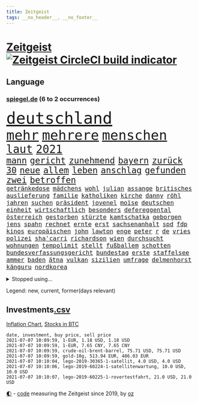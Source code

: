 ```yaml
---
title: Zeitgeist
tags: __no_header__, __no_footer__
---
```


# [Zeitgeist](https://oliz.io/zeitgeist/) [![Zeitgeist CircleCI build indicator](https://circleci.com/gh/ooz/zeitgeist.svg?style=shield)](https://circleci.com/gh/ooz/zeitgeist)

## Language

<h3><a href="https://www.spiegel.de" target="_blank">spiegel.de</a> (6 to 2 occurrences)</h3>
<p style="font-family:monospace">
<span style="font-size:32pt"><a href="news_links.html#deutschland" class="current">deutschland</a></span>
<br>
<span style="font-size:27pt"><a href="news_links.html#mehr" class="current">mehr</a></span>
<span style="font-size:27pt"><a href="news_links.html#mehrere" class="current">mehrere</a></span>
<span style="font-size:27pt"><a href="news_links.html#menschen" class="current">menschen</a></span>
<br>
<span style="font-size:22pt"><a href="news_links.html#laut" class="current">laut</a></span>
<span style="font-size:22pt"><a href="news_links.html#2021" class="current">2021</a></span>
<br>
<span style="font-size:17pt"><a href="news_links.html#mann" class="current">mann</a></span>
<span style="font-size:17pt"><a href="news_links.html#gericht" class="current">gericht</a></span>
<span style="font-size:17pt"><a href="news_links.html#zunehmend" class="current">zunehmend</a></span>
<span style="font-size:17pt"><a href="news_links.html#bayern" class="current">bayern</a></span>
<span style="font-size:17pt"><a href="news_links.html#zurück" class="current">zurück</a></span>
<span style="font-size:17pt"><a href="news_links.html#30" class="current">30</a></span>
<span style="font-size:17pt"><a href="news_links.html#neue" class="current">neue</a></span>
<span style="font-size:17pt"><a href="news_links.html#allem" class="current">allem</a></span>
<span style="font-size:17pt"><a href="news_links.html#leben" class="current">leben</a></span>
<span style="font-size:17pt"><a href="news_links.html#anschlag" class="current">anschlag</a></span>
<span style="font-size:17pt"><a href="news_links.html#gefunden" class="current">gefunden</a></span>
<span style="font-size:17pt"><a href="news_links.html#zwei" class="current">zwei</a></span>
<span style="font-size:17pt"><a href="news_links.html#betroffen" class="current">betroffen</a></span>
<br>
<span style="font-size:12pt"><a href="news_links.html#getränkedose" class="new">getränkedose</a></span>
<span style="font-size:12pt"><a href="news_links.html#mädchens" class="new">mädchens</a></span>
<span style="font-size:12pt"><a href="news_links.html#wohl" class="current">wohl</a></span>
<span style="font-size:12pt"><a href="news_links.html#julian" class="current">julian</a></span>
<span style="font-size:12pt"><a href="news_links.html#assange" class="current">assange</a></span>
<span style="font-size:12pt"><a href="news_links.html#britisches" class="current">britisches</a></span>
<span style="font-size:12pt"><a href="news_links.html#auslieferung" class="current">auslieferung</a></span>
<span style="font-size:12pt"><a href="news_links.html#familie" class="current">familie</a></span>
<span style="font-size:12pt"><a href="news_links.html#katholiken" class="current">katholiken</a></span>
<span style="font-size:12pt"><a href="news_links.html#kirche" class="current">kirche</a></span>
<span style="font-size:12pt"><a href="news_links.html#danny" class="current">danny</a></span>
<span style="font-size:12pt"><a href="news_links.html#röhl" class="new">röhl</a></span>
<span style="font-size:12pt"><a href="news_links.html#jahren" class="current">jahren</a></span>
<span style="font-size:12pt"><a href="news_links.html#suchen" class="current">suchen</a></span>
<span style="font-size:12pt"><a href="news_links.html#präsident" class="current">präsident</a></span>
<span style="font-size:12pt"><a href="news_links.html#jovenel" class="new">jovenel</a></span>
<span style="font-size:12pt"><a href="news_links.html#moïse" class="new">moïse</a></span>
<span style="font-size:12pt"><a href="news_links.html#deutschen" class="current">deutschen</a></span>
<span style="font-size:12pt"><a href="news_links.html#einheit" class="current">einheit</a></span>
<span style="font-size:12pt"><a href="news_links.html#wirtschaftlich" class="current">wirtschaftlich</a></span>
<span style="font-size:12pt"><a href="news_links.html#besonders" class="current">besonders</a></span>
<span style="font-size:12pt"><a href="news_links.html#defereggental" class="new">defereggental</a></span>
<span style="font-size:12pt"><a href="news_links.html#österreich" class="current">österreich</a></span>
<span style="font-size:12pt"><a href="news_links.html#gestorben" class="current">gestorben</a></span>
<span style="font-size:12pt"><a href="news_links.html#stürzte" class="current">stürzte</a></span>
<span style="font-size:12pt"><a href="news_links.html#kamtschatka" class="new">kamtschatka</a></span>
<span style="font-size:12pt"><a href="news_links.html#geborgen" class="current">geborgen</a></span>
<span style="font-size:12pt"><a href="news_links.html#jens" class="current">jens</a></span>
<span style="font-size:12pt"><a href="news_links.html#spahn" class="current">spahn</a></span>
<span style="font-size:12pt"><a href="news_links.html#rechnet" class="current">rechnet</a></span>
<span style="font-size:12pt"><a href="news_links.html#ernte" class="current">ernte</a></span>
<span style="font-size:12pt"><a href="news_links.html#erst" class="current">erst</a></span>
<span style="font-size:12pt"><a href="news_links.html#sachsenanhalt" class="current">sachsenanhalt</a></span>
<span style="font-size:12pt"><a href="news_links.html#spd" class="current">spd</a></span>
<span style="font-size:12pt"><a href="news_links.html#fdp" class="current">fdp</a></span>
<span style="font-size:12pt"><a href="news_links.html#kinos" class="current">kinos</a></span>
<span style="font-size:12pt"><a href="news_links.html#europäischen" class="current">europäischen</a></span>
<span style="font-size:12pt"><a href="news_links.html#john" class="current">john</a></span>
<span style="font-size:12pt"><a href="news_links.html#lawton" class="new">lawton</a></span>
<span style="font-size:12pt"><a href="news_links.html#enge" class="current">enge</a></span>
<span style="font-size:12pt"><a href="news_links.html#peter" class="current">peter</a></span>
<span style="font-size:12pt"><a href="news_links.html#r" class="current">r</a></span>
<span style="font-size:12pt"><a href="news_links.html#de" class="current">de</a></span>
<span style="font-size:12pt"><a href="news_links.html#vries" class="new">vries</a></span>
<span style="font-size:12pt"><a href="news_links.html#polizei" class="current">polizei</a></span>
<span style="font-size:12pt"><a href="news_links.html#sha'carri" class="new">sha'carri</a></span>
<span style="font-size:12pt"><a href="news_links.html#richardson" class="new">richardson</a></span>
<span style="font-size:12pt"><a href="news_links.html#wien" class="current">wien</a></span>
<span style="font-size:12pt"><a href="news_links.html#durchsucht" class="current">durchsucht</a></span>
<span style="font-size:12pt"><a href="news_links.html#wohnungen" class="current">wohnungen</a></span>
<span style="font-size:12pt"><a href="news_links.html#tempolimit" class="current">tempolimit</a></span>
<span style="font-size:12pt"><a href="news_links.html#stellt" class="current">stellt</a></span>
<span style="font-size:12pt"><a href="news_links.html#fußballem" class="current">fußballem</a></span>
<span style="font-size:12pt"><a href="news_links.html#schotten" class="current">schotten</a></span>
<span style="font-size:12pt"><a href="news_links.html#bundesverfassungsgericht" class="current">bundesverfassungsgericht</a></span>
<span style="font-size:12pt"><a href="news_links.html#bundestag" class="current">bundestag</a></span>
<span style="font-size:12pt"><a href="news_links.html#erste" class="current">erste</a></span>
<span style="font-size:12pt"><a href="news_links.html#staffelsee" class="new">staffelsee</a></span>
<span style="font-size:12pt"><a href="news_links.html#ammer" class="new">ammer</a></span>
<span style="font-size:12pt"><a href="news_links.html#baden" class="new">baden</a></span>
<span style="font-size:12pt"><a href="news_links.html#ätna" class="new">ätna</a></span>
<span style="font-size:12pt"><a href="news_links.html#vulkan" class="current">vulkan</a></span>
<span style="font-size:12pt"><a href="news_links.html#sizilien" class="current">sizilien</a></span>
<span style="font-size:12pt"><a href="news_links.html#umfrage" class="current">umfrage</a></span>
<span style="font-size:12pt"><a href="news_links.html#delmenhorst" class="current">delmenhorst</a></span>
<span style="font-size:12pt"><a href="news_links.html#känguru" class="new">känguru</a></span>
<span style="font-size:12pt"><a href="news_links.html#nordkorea" class="current">nordkorea</a></span>
</p>
<details>
<summary>Stopped using...</summary>
<p class="former" style="font-size:12pt">
runter(259) city(258) himmel(258) ruhm(258) ruth(258) sicht(258) unabhängige(258) arbeitsplätze(257) chinesischer(257) geboten(257) konzernchef(257) modelle(257) mächtige(257) ruhestand(257) verluste(257) bekam(256) beleidigungen(256) dame(256) dauer(256) flüge(256) gewaltig(256) klaren(256) klimawandels(256) lukaschenkos(256) maß(256) monatelang(256) trauer(256) unterschiede(256) verstößen(256) arbeiter(255) bars(255) bisherige(255) brandanschlag(255) bulgarien(255) dschungel(255) geständnis(255) größtes(255) investieren(255) medizin(255) schwangerschaft(255) schwieriger(255) summe(255) teheran(255) teslachef(255) vfl(255) woanders(255) wolfsburg(255) zeitweise(255) betrüger(254) champions(254) charlie(254) dahinter(254) four(254) geholt(254) globalen(254) hinrichtungen(254) infolge(254) kauf(254) minderheit(254) ohren(254) polizeigewalt(254) promis(254) prüft(254) riskiert(254) smartphone(254) tirol(254) umsetzung(254) zuge(254) zusätzlich(254) österreichische(254) ausfallen(253) bar(253) barcelona(253) braun(253) entstanden(253) funktioniert(253) geschäfte(253) kommunen(253) leitung(253) löhne(253) phase(253) rechten(253) schaltet(253) weiten(253) weiteres(253) zensur(253) zugunsten(253) abgang(252) allzu(252) ankunft(252) arbeitsbedingungen(252) hierzulande(252) jahrhunderts(252) klimaschützer(252) kündigung(252) notfallzulassung(252) privaten(252) schröder(252) unterlagen(252) ziele(252) anerkennen(251) anruf(251) betonte(251) brettspiele(251) bundesinnenminister(251) eingefroren(251) fußballquiz(251) ganzes(251) geglückt(251) geladen(251) guardiola(251) internationaler(251) irland(251) jahrelangem(251) lakers(251) nancy(251) pep(251) protesten(251) putsch(251) spielten(251) versinkt(251) weltspitze(251) werner(251) 1945(250) anscheinend(250) bewerten(250) briefwahl(250) busse(250) eingegangen(250) eric(250) fauci(250) geändert(250) hotel(250) juventus(250) posten(250) regelbetrieb(250) strafen(250) turin(250) uiguren(250) verfügt(250) vergeben(250) werder(250) wlan(250) 02(249) bundesamt(249) christopher(249) einführen(249) erlauben(249) froh(249) heidenreich(249) hinspiel(249) häufen(249) höchststand(249) künftigen(249) mörder(249) profitierte(249) radikale(249) scheidende(249) solcher(249) stoßen(249) südkorea(249) täglich(249) veranstaltungen(249) verspätung(249) vorteil(249) 93(248) abgesetzt(248) berg(248) celle(248) gerne(248) großbritanniens(248) grünenpolitiker(248) hinaus(248) kochinstitut(248) lohn(248) muster(248) oppositionsführer(248) siegte(248) stattfinden(248) verurteilen(248) zurückkehren(248) zweitligist(248) bodo(247) bvb(247) erfolgreicher(247) ertragen(247) größter(247) osnabrück(247) parlamentswahl(247) ramelow(247) regiert(247) rief(247) sowohl(247) steuererklärung(247) verdachts(247) verfolgungsjagd(247) wahrheit(247) benennen(246) berlins(246) beschließen(246) format(246) gereist(246) inszeniert(246) mitternacht(246) notruf(246) philipp(246) prime(246) rechtsaußen(246) scherz(246) wehrte(246) 16jährige(245) automobilgeschichte(245) beamtin(245) bedrängnis(245) begeisterten(245) besserung(245) betreiber(245) erfurter(245) freigestellt(245) frühling(245) hunderten(245) ice(245) irren(245) islamischer(245) kandidat(245) kontrollieren(245) laura(245) marcel(245) schlacht(245) schmerzen(245) terrormiliz(245) ursachen(245) verschwanden(245) bewegen(244) debakel(244) dokumentiert(244) ehepaar(244) eindämmen(244) freiwillige(244) gelobt(244) klassenerhalt(244) playoffs(244) schnelltests(244) sinnvoll(244) zimmer(244) augenhöhe(243) beleidigt(243) besucher(243) bundestagsfraktion(243) crew(243) fahrrad(243) geklärt(243) offenen(243) schwachen(243) sicherte(243) spektakulären(243) verbessert(243) vorgeht(243) widersprechen(243) wirksam(243) abtreten(242) debattiert(242) dürfe(242) getrennt(242) härter(242) kindesmissbrauch(242) match(242) offenbaren(242) on(242) widerspruch(242) erschweren(241) festgestellt(241) gesprächen(241) käufer(241) unruhe(241) verstärkt(241) amtsgericht(240) aussichten(240) mikroplastik(240) prognosen(240) psychologin(240) sachsenanhalts(240) stieß(240) tief(240) unterlag(240) 61(239) anhörung(239) karin(239) risiken(239) signalisiert(239) sozialer(239) viersen(239) zivilen(239) 4(238) 8(238) bedrohte(238) forum(238) geprüft(238) kanzleramtschef(238) negative(238) parteifreunde(238) rufe(238) transporter(238) tweets(238) ausschließen(237) erschienen(237) gefühlt(237) günter(237) spanische(237) verpflichtung(237) versorgen(237) änderungen(237) 25jährigen(236) bewertung(236) entsetzt(236) gabriel(236) inhaftierte(236) kommunistische(236) status(236) unbekannt(236) weißes(236) angeklagten(235) drahtzieher(235) erleidet(235) erschwert(235) gemein(235) liefen(235) physik(235) sportlerinnen(235) thiem(235) weiblicher(235) zigaretten(235) zugesetzt(235) beteiligen(234) bewaffneter(234) errichten(234) schlappe(234) basis(233) euaustritt(233) gewahrsam(233) rekordsumme(233) rummenigge(233) sanitäter(233) säugling(233) unterrichtet(233) vermeintlichen(233) zahlte(233) zeugin(233) älteren(233) einigten(232) golden(232) umgebung(232) unzählige(232) wünsche(232) zukünftig(232) zurückgegangen(232) auswanderin(231) ehe(231) erreichte(231) gesundheitsämter(231) matthew(231) milliardenhöhe(231) tennisprofi(231) übersteigt(231) beitragen(230) hadert(230) laufenden(230) überschritten(230) angeschlagenen(229) geöffnet(229) kongo(229) professor(229) rassismusvorwürfen(229) risikogruppen(229) spielplan(229) varianten(229) chefredakteur(228) fürth(228) geltenden(228) jungs(228) jürgen(228) kontaktbeschränkungen(228) offene(228) rechtzeitig(228) stillstand(228) verschiebung(228) verständigt(228) absehbar(227) ausgangssperren(227) begrüßt(227) frisch(227) gehörte(227) landung(227) nieder(227) ruanda(227) helge(226) projekte(226) außerhalb(225) bisherigen(225) mutationen(225) rechtsstreit(225) zalando(225) zuspruch(225) heidi(224) impfstoffe(224) infektionsschutz(224) wirbel(224) wählerinnen(224) 30jähriger(223) bereitstellen(223) besitzt(223) brasilianische(223) händler(223) plötzlichen(223) profite(223) schneider(223) stahl(223) karrierecoachin(222) anlauf(221) bernhard(221) betreibt(221) rutschte(221) atomkraft(220) dfl(220) nachteile(220) petkovic(220) shutdowns(220) einzustellen(219) französischer(219) jurist(219) königsklasse(219) schränkt(219) schwung(219) tansania(219) these(219) verhalf(219) verträge(219) winzige(219) flächen(218) heutigen(218) intensivstationen(218) polizistin(218) runden(218) sap(218) staatshilfen(218) stärkt(218) verfassungsgericht(218) wiederentdeckt(218) vermieter(217) gewarnt(216) unmittelbar(216) vertagt(216) zittern(216) zehnten(215) dortmunder(214) reinen(214) schulz(214) zonen(214) 12000(213) freiburger(213) gerieten(213) intensivstation(213) knapper(213) millionär(213) mutation(213) pubs(213) todeszahlen(213) ägyptischen(213) gelegen(212) riesiges(212) abgeschlagen(211) vollem(211) wohnmobile(211) haustür(210) kandidatur(210) klees(210) liberalen(210) oberhaus(210) paartherapeutin(210) prozesses(210) ratschläge(210) usbundesstaaten(210) verschüttet(210) festhalten(209) geblieben(209) einigte(208) gedenkt(208) strategisch(207) kiew(206) plädoyer(206) spiegelredakteurin(206) tuchel(206) usdemokraten(206) übereinstimmenden(206) gates(205) verankert(205) geflohen(204) sicherheitsvorkehrungen(204) wachsende(204) beendete(203) klappt(203) kläger(203) onlinehändler(203) turnen(203) holstein(202) tschechische(202) wirtschaftspolitik(202) austragung(201) kehrtwende(201) schmerzensgeld(201) jason(200) laufbahn(200) ratlos(200) vergeltung(200) gebieten(199) weltmeisterschaft(199) 1991(198) gesetzlichen(198) klarheit(198) kunstwerke(198) winkt(198) asylsuchende(197) bundestagswahlkampf(197) cduministerpräsident(197) fahnden(197) karliczek(197) häuslicher(196) schulbetrieb(196) tragische(195) schadensersatz(194) rakete(193) renommierten(193) mehren(192) rechtes(192) gewusst(191) prozessbeginn(191) quadratmeter(191) theoretisch(191) ökostrom(191) bundestagsabgeordneten(190) mitstreiter(190) porto(190) college(189) klares(189) olympiasiegerin(189) rücksicht(189) eurovision(188) podest(188) durchsuchen(187) erlebten(187) klausel(187) bundespräsidenten(186) darmstadt(185) torhüterin(183) bundesligasaison(182) unobericht(182) würdigung(182) handgranate(181) politischer(181) sabotage(181) australiens(180) gehöre(180) heimatstadt(179) effekt(178) erzieher(178) thorsten(178) beharrt(177) coronabonus(177) dilemma(177) hinterbliebene(177) berühmtes(176) geheime(176) pfleger(176) verdachtsfall(176) bronze(175) blogger(174) bristol(174) nachkommen(174) populäre(174) prominenter(173) schärferen(173) coronagefahr(172) ladenschließungen(172) chrupalla(171) clever(171) souveränität(171) spione(171) seniorin(170) spielende(170) berlinale(169) mitgefühl(169) beigetragen(168) klum(168) nostalgie(168) usamerikanischen(167) uskapitol(167) bundesligist(166) inhaftierung(165) zufall(165) arzneimittelagentur(164) ökonomisch(164) coronavakzine(162) enthält(162) moralische(162) anwenden(161) hermann(161) b117(159) prominenten(159) trümmer(159) fischern(156) parks(156) toll(156) unterschrift(156) gewinne(155) beigelegt(154) gesenkt(154) gravierende(154) westdeutschland(154) bellevue(153) coronapartys(152) konzerten(150) wassertemperaturen(150) buckinghampalast(148) uskapitols(148) waffenlieferungen(148) begeht(147) wolfsburgs(147) schramm(146) währung(146) 160000(145) burg(145) eishockeywm(145) zusätzlichen(145) genießen(144) haut(144) löscharbeiten(144) stürmten(142) ausrichter(141) erkämpft(141) rock'n'roll(141) klettert(140) anrücken(139) klarzukommen(139) sprengkörper(139) baustellen(138) präsidentenamt(138) abouchakerprozess(137) bergleute(137) einziger(137) erzürnte(137) karriereende(136) nutzungsbedingungen(136) horten(135) pokal(135) gewisse(134) ostfriesland(134) polizeiautos(134) sexualität(134) ungemütlich(134) triumphierte(133) importe(132) ewigen(131) lehrerin(131) auschwitz(130) internationalem(130) pablo(130) anreize(129) staatsschutz(129) judenhass(128) schwachstelle(128) 18jähriger(127) unionsfraktion(127) blutige(126) sparkassen(126) 242(125) bewerben(125) friedens(125) mietern(125) panzer(125) tablets(125) walterborjans(125) wählern(125) anfeindungen(124) umbauten(124) überfüllten(124) heiratet(123) heutige(123) massenmörder(123) regierungsbildung(123) verpflichtungen(123) sputnik(122) stören(122) wörter(122) frachtschiff(121) impfgipfel(121) autounfall(120) finanzamt(120) gestürzte(119) salvador(119) überragte(119) ausländer(118) coronaimpfgipfel(118) verstört(118) konkreten(117) palmen(117) repressionen(117) 670(116) josef(116) jersey(115) elite(113) relevant(113) teuersten(113) grafiken(112) manifest(112) medaille(112) unionsabgeordnete(112) übergangsregierung(112) hochrechnungen(111) luxus(111) fluggesellschaft(110) missbrauchsfällen(110) bestellte(109) gefährt(109) vulkans(109) dom(108) geschlossenen(108) vernichtend(108) atemnot(107) mahlzeit(107) nachlässig(107) abbruch(106) carlos(106) finanzgericht(106) regierungsfraktionen(106) explosionen(105) museen(105) stücke(105) cochefin(104) darmanin(104) flüchtig(104) kulturschaffende(104) zwangspause(103) knöchel(102) rein(102) 2003(101) ablösung(100) mitverantwortung(100) partnerschaften(100) steuerhinterziehung(100) abbringen(99) ussänger(99) einbau(98) futter(98) grundrechte(98) auswirkt(97) dates(97) praxen(97) promille(97) usgeheimdienstbericht(97) zustimmt(97) buffett(96) happy(96) warren(96) bauarbeiter(95) geratene(95) wissenschaftlicher(95) geimpften(94) zurückholen(94) alassad(93) baschar(93) elfjährigen(93) roma(93) sinti(93) zweistellige(93) einrichtung(92) führungstreffer(92) usgeheimdienste(92) dessau(91) importieren(91) jüngerer(91) privatkunden(91) schneefeld(91) atomausstieg(90) freiheitsrechte(90) gendersternchen(90) ghosn(90) hausarzt(90) patentstreit(90) rosa(90) sammlern(90) vonovia(90) direktmandat(89) eingesetzte(89) verlegung(89) außengastronomie(88) eingeschlagen(88) gregor(88) minneapolis(88) rückforderungen(88) selbstversuch(88) wiese(88) hochklassig(87) innenverteidigung(86) stammplatz(86) babiš(85) campus(85) dfbpokalfinale(84) einfangen(84) hautfarbe(84) reichelt(84) zigtausende(84) bälle(83) provisionen(83) regimekritiker(83) schwefeldioxid(83) substanz(83) mechanismus(82) welpen(82) abwehren(81) anzupassen(81) ausfahrt(81) geschützte(81) küken(81) vernommen(81) disqualifikation(80) millionenschaden(80) sexuellem(80) staatssekretär(80) testament(80) unterschiedliche(80) verbleib(80) wettstreit(80) geschäftsgebaren(79) guru(79) wmzweite(79) 1939(78) 50jährigen(78) bahngleise(78) entlohnung(78) hitzewellen(78) olympiaqualifikation(78) rauf(78) talfahrt(78) testergebnisse(78) zugspitze(78) firmenwert(77) minderheiten(77) rachsucht(77) shirts(77) stattfand(77) tageszeit(77) vergebung(77) frontal(76) gucken(76) verharren(76) bewirbt(75) cessna(75) fagradalsfjall(75) gespült(75) sanft(75) unmögliche(75) verbotenen(75) xavier(75) ausgleichen(74) enteignung(74) musikalische(74) angespült(73) pimssyndrom(73) ungesund(73) ausschlussverfahren(72) u21europameisterschaft(72) draht(71) erzbistums(71) heße(71) meeresboden(71) waffenruhe(71) abzufedern(70) coronaeinbruch(70) mexikos(70) professionellen(70) siegkurs(70) stammspieler(70) sterblichen(70) scharfen(69) übrig(69) übersteht(68) 84(67) potenziellen(67) solarwinds(67) u21em(67) vorabend(67) würzbach(67) 120000(66) ausziehen(66) erdoğans(66) garcía(66) karsten(66) alcatraz(65) anbau(65) bieber(65) broadway(65) frauenbundesliga(65) kanten(65) niels(65) pillen(65) wüste(65) abfluss(64) angewandt(64) 350(63) gewalttat(63) lira(63) münsterland(63) rächt(63) café(62) comedian(62) graue(62) nachhaltigkeit(62) südsee(62) feministischen(61) natogeneralsekretär(61) purer(61) testlabor(61) erlebnissen(60) kleinzureden(60) zettel(60) zunehmen(60) überdurchschnittlich(60) bts(59) exklusives(59) gefesselt(59) isländischen(59) nachfahren(59) oberstes(59) beängstigend(58) frühsommer(58) gibson(58) kurzfristigen(58) sat1(58) vorgesetzten(58) werners(57) bahngleisen(56) boat(56) entschlüsseln(56) heimbewohner(56) vereinen(56) vereinzelt(56) popularität(55) außerirdisches(54) dmx(54) lebensgefährliche(54) niemandem(54) schauspielhaus(54) textnachrichten(54) öffneten(54) geplanter(53) gießen(53) machtkampfs(53) softwarefirma(53) steinzeit(53) teufelskreis(53) überraschungssieger(53) erschüttern(52) fahrzeugen(52) kooperativ(52) spitzenduo(52) waldimir(52) wohnungsmarkt(52) ligaverbleib(51) umfragetief(51) dokumentarfilmer(50) gewährt(50) positivem(50) befördert(49) gemeldeten(49) geschlechtsneutrale(49) länderspiel(49) sextape(49) tino(49) dfbteams(48) endstation(48) vollzieht(48) überraschte(48) bundesnotbremse(47) getesteten(47) impfling(47) jasmin(47) kanzlerkandidatenkür(47) nsa(47) schwankt(47) simone(47) techniken(47) zusehends(47) campern(46) gratulieren(46) großfeuer(46) überflüssig(46) beckham(45) professur(45) realityshow(45) urteilen(45) üblichen(45) befragen(44) koloniale(44) marc(44) vorgelesen(44) einschreiten(43) emkader(43) kontrolleure(43) langjährigen(43) schossen(43) inzidenzzahlen(42) lagerfeuer(42) pekingkritiker(42) wahlhelfer(42) bemerkenswerten(41) bo(41) brexitfan(41) jüngst(41) miserabel(41) ökosysteme(41) unterzeichnern(40) unzufriedenheit(40) arbeitern(39) auseinandersetzen(39) birmingham(39) buchstäblich(39) entgegenkommenden(39) schweinfurt(39) transfer(39) verscharrt(39) 42jährige(38) albanien(38) intensivpfleger(38) verkündete(38) etlichen(37) gavin(37) herzmuskelentzündungen(37) högel(37) universum(37) ausgangs(36) ballerina(36) brexitprozess(36) geheiß(36) janlennard(36) jüdischen(36) machtoptionen(36) nördlich(36) struff(36) wohnheim(36) bestimmungen(35) bratislava(35) kahn(35) niederländerin(35) restart(35) selbstverständlich(35) teamgeist(34) chelseas(33) euausland(33) potsdamer(33) angereist(32) close(32) gentechnikrecht(32) glenn(32) nachbesserungen(32) oberlinhaus(32) pflegemitarbeiterin(32) set(32) katalysator(31) modeketten(31) mountbattenwindsor(31) schwerfällt(31) 14000(30) 235(30) charlotte(30) coronaschnelltest(30) triumphieren(30) vertrat(30) genossen(29) gerechtfertigt(29) klischee(29) regierungskoalition(29) riskieren(29) urteilsbegründung(29) elternteil(28) gewünscht(28) kaliforniens(28) selbstbewusstsein(28) südseeinsel(28) 1953(27) bailey(27) belohnungen(27) cut(27) familienalbum(27) luftschiffen(27) neffen(27) rekonstruktion(27) rentnern(27) warnschuss(27) 1987(26) abgegeben(26) ehrgeiz(26) grauen(26) schmähungen(26) beibehalten(25) leni(25) lieferdienste(25) nachhilfe(25) antisemiten(24) championsleaguefinale(24) handwerker(24) markenrechte(24) penisse(24) einfallen(23) fähre(23) geschlechtergerechte(23) itexperte(23) liz(23) manipulation(23) patientenschützer(23) schwarzenegger(23) wünschte(23) youtubekanal(23) zentralrat(23) giffeys(22) klopapier(22) mutiger(22) nahostkonflikt(22) baum(21) beton(21) journalistenverband(21) polizeikontrolle(21) pop(21) psyche(21) seeweg(21) strafrecht(21) 22jährigen(20) bezwingen(20) d'italia(20) fleischindustrie(20) giro(20) nutzlose(20) schwangerschaftsabbrüchen(20) zustande(20) gefälschten(19) impfpassfälscher(19) kulturministerin(19) kurzstreckenflüge(19) leonie(19) synagoge(19) impfangebot(18) intensivmedizinern(18) legitim(18) sally(18) tank(18) betrügern(17) bundesfinanzhof(17) familienministerium(17) finanzämtern(17) relegation(17) seaeye(17) abgeschaltet(16) abgeschoben(16) besitzansprüche(16) biontechimpfungen(16) gefälscht(16) jemanden(16) kohfeldt(16) nrwcdu(16) thriller(16) udo(16) autonome(15) brandbrief(15) grundsatz(15) langwierigen(15) absprache(14) einschätzungen(14) kulturtipps(14) lebensgefährte(14) leclerc(14) nyiragongo(14) schmutzig(14) verkäuferin(14) zusammenschluss(14) bundesschülerkonferenz(13) ferraripilot(13) grönland(13) listenplatz(13) millionenpublikum(13) minsk(13) verbrechens(13) bulgarische(12) doppelbesteuerung(12) erzwungenen(12) heimischen(12) innengastronomie(12) knobloch(12) renten(12) ceuta(11) exautomanager(11) mitsubishichef(11) nissan(11)
</p>
</details>
<p>Legend: <span class="new">new</span>, <span class="current">current</span>, <span class="former">former(days relevant)</span></p>

## Investments[.csv](investments.csv)

[Inflation Chart](https://inflationchart.com),
[Stocks in BTC](https://stonksinbtc.xyz/)

```
date, investment, buy price, sell price
2021-07-07 10:09:59, 1-EUR, 1.18 USD, 1.18 USD
2021-07-07 10:09:59, 1-EUR, 7.65 CNY, 7.65 CNY
2021-07-07 10:09:59, crude-oil-brent-barrel, 75.71 USD, 75.71 USD
2021-07-07 10:09:59, gold-10g, 513.94 EUR, 486.03 EUR
2021-07-07 10:10:04, lego-2019-30365-1-satellit, 4.0 USD, 4.0 USD
2021-07-07 10:10:06, lego-2019-60224-1-satellitenwartung, 10.0 USD, 10.0 USD
2021-07-07 10:10:07, lego-2019-60225-1-rovertestfahrt, 21.0 USD, 21.0 USD
```

<footer>
<a href="javascript:toggleTheme()" class="nav">🌓</a>
- <a href="https://github.com/ooz/zeitgeist">code</a> measuring the Zeitgeist since 2019, by <a href="https://oliz.io">oz</a>
</footer>
